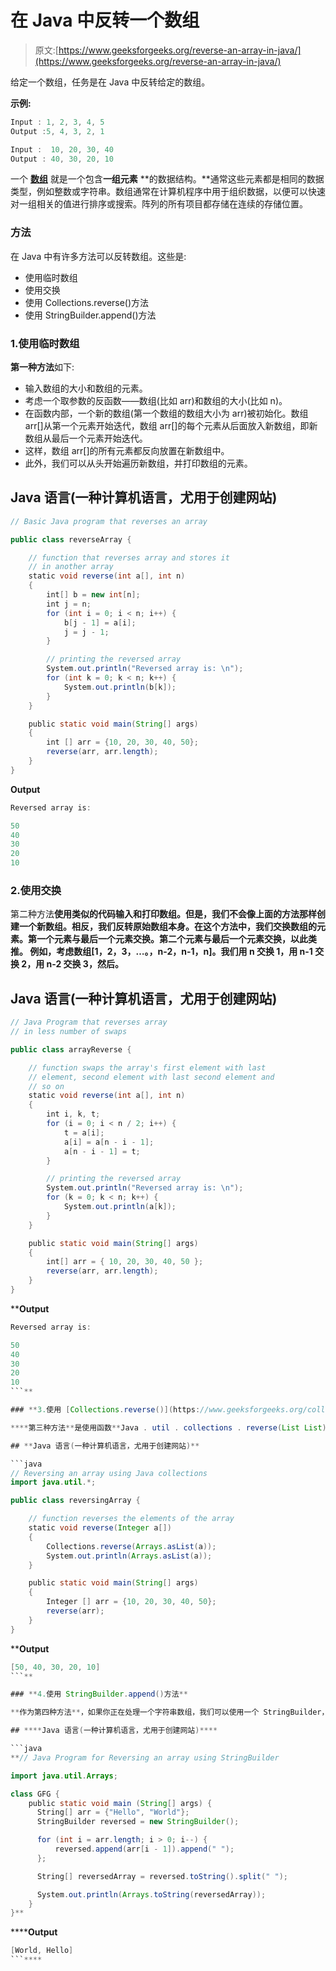 # 在 Java 中反转一个数组

> 原文:[https://www.geeksforgeeks.org/reverse-an-array-in-java/](https://www.geeksforgeeks.org/reverse-an-array-in-java/)

给定一个数组，任务是在 Java 中反转给定的数组。

**示例:**

```java
Input : 1, 2, 3, 4, 5
Output :5, 4, 3, 2, 1

Input :  10, 20, 30, 40
Output : 40, 30, 20, 10
```

一个 [**数组**](https://www.geeksforgeeks.org/arrays-in-java/) 就是一个包含**一组元素** **的数据结构。**通常这些元素都是相同的数据类型，例如整数或字符串。数组通常在计算机程序中用于组织数据，以便可以快速对一组相关的值进行排序或搜索。阵列的所有项目都存储在连续的存储位置。

### 方法

在 Java 中有许多方法可以反转数组。这些是:

*   使用临时数组
*   使用交换
*   使用 Collections.reverse()方法
*   使用 StringBuilder.append()方法

### 1.使用临时数组

**第一种方法**如下:

*   输入数组的大小和数组的元素。
*   考虑一个取参数的反函数——数组(比如 arr)和数组的大小(比如 n)。
*   在函数内部，一个新的数组(第一个数组的数组大小为 arr)被初始化。数组 arr[]从第一个元素开始迭代，数组 arr[]的每个元素从后面放入新数组，即新数组从最后一个元素开始迭代。
*   这样，数组 arr[]的所有元素都反向放置在新数组中。
*   此外，我们可以从头开始遍历新数组，并打印数组的元素。

## Java 语言(一种计算机语言，尤用于创建网站)

```java
// Basic Java program that reverses an array

public class reverseArray {

    // function that reverses array and stores it 
    // in another array
    static void reverse(int a[], int n)
    {
        int[] b = new int[n];
        int j = n;
        for (int i = 0; i < n; i++) {
            b[j - 1] = a[i];
            j = j - 1;
        }

        // printing the reversed array
        System.out.println("Reversed array is: \n");
        for (int k = 0; k < n; k++) {
            System.out.println(b[k]);
        }
    }

    public static void main(String[] args)
    {
        int [] arr = {10, 20, 30, 40, 50};
        reverse(arr, arr.length);
    }
}
```

**Output**

```java
Reversed array is: 

50
40
30
20
10
```

### 2.使用交换

第二种方法**使用类似的代码输入和打印数组。但是，我们不会像上面的方法那样创建一个新数组。相反，我们反转原始数组本身。在这个方法中，我们交换数组的元素。第一个元素与最后一个元素交换。第二个元素与最后一个元素交换，以此类推。
例如，考虑数组[1，2，3，…。，n-2，n-1，n]。我们用 n 交换 1，用 n-1 交换 2，用 n-2 交换 3，然后。** 

## **Java 语言(一种计算机语言，尤用于创建网站)**

```java
// Java Program that reverses array
// in less number of swaps

public class arrayReverse {

    // function swaps the array's first element with last
    // element, second element with last second element and
    // so on
    static void reverse(int a[], int n)
    {
        int i, k, t;
        for (i = 0; i < n / 2; i++) {
            t = a[i];
            a[i] = a[n - i - 1];
            a[n - i - 1] = t;
        }

        // printing the reversed array
        System.out.println("Reversed array is: \n");
        for (k = 0; k < n; k++) {
            System.out.println(a[k]);
        }
    }

    public static void main(String[] args)
    {
        int[] arr = { 10, 20, 30, 40, 50 };
        reverse(arr, arr.length);
    }
}
```

****Output**

```java
Reversed array is: 

50
40
30
20
10
```** 

### **3.使用 [Collections.reverse()](https://www.geeksforgeeks.org/collections-reverse-java-examples/) 方法**

****第三种方法**是使用函数**Java . util . collections . reverse(List List)**方法。此方法反转指定列表中的元素。因此，我们首先使用**Java . util . arrays . aslist(array)**将数组转换为列表，然后反转列表。** 

## **Java 语言(一种计算机语言，尤用于创建网站)**

```java
// Reversing an array using Java collections
import java.util.*;

public class reversingArray {

    // function reverses the elements of the array
    static void reverse(Integer a[])
    {
        Collections.reverse(Arrays.asList(a));
        System.out.println(Arrays.asList(a));
    }

    public static void main(String[] args)
    {
        Integer [] arr = {10, 20, 30, 40, 50};
        reverse(arr);
    }
}
```

****Output**

```java
[50, 40, 30, 20, 10]
```** 

### **4.使用 StringBuilder.append()方法**

**作为第四种方法**，如果你正在处理一个字符串数组，我们可以使用一个 StringBuilder，并在每个数组元素上附加一个 for 循环，从数组的长度开始递减，将 StringBuilder 转换为字符串，并拆分回一个数组。****

## ****Java 语言(一种计算机语言，尤用于创建网站)****

```java
**// Java Program for Reversing an array using StringBuilder

import java.util.Arrays;

class GFG {
    public static void main (String[] args) {
      String[] arr = {"Hello", "World"};
      StringBuilder reversed = new StringBuilder();

      for (int i = arr.length; i > 0; i--) {
          reversed.append(arr[i - 1]).append(" ");
      };

      String[] reversedArray = reversed.toString().split(" ");

      System.out.println(Arrays.toString(reversedArray));
    }
}**
```

******Output**

```java
[World, Hello]
```****